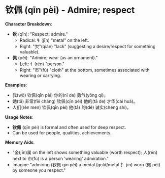 # **钦佩 (qīn pèi) - Admire; respect**

**Character Breakdown**:  
- **钦** (qīn): "Respect; admire."
  - Radical: 钅(jīn) "metal" on the left.
  - Right: "欠"(qiàn) "lack" (suggesting a desire/respect for something valuable).  
- **佩** (pèi): "Admire; wear (as an ornament)."
  - Left: 亻(rén) "person."
  - Right: "巿"(fù) "cloth" at the bottom, sometimes associated with wearing or carrying.

**Examples**:  
- 我(wǒ) 钦佩(qīn pèi) 你的(nǐ de) 勇气(yǒng qì)。  
- 她(tā) 非常(fēi cháng) 钦佩(qīn pèi) 他的(tā de) 才华(cái huá)。  
- 人们(rén men) 钦佩(qīn pèi) 他(tā) 的(dé) 诚实(chéng shí)。

**Usage Notes**:  
- **钦佩** (qīn pèi) is formal and often used for deep respect.  
- Can be used for people, qualities, achievements.

**Memory Aids**:  
- "金(jīn)属 on the left shows something valuable (worth respect); 人(rén) next to 巿(fù) is a person 'wearing' admiration."  
- Imagine "admiring (钦佩 qīn pèi) a medal (gold/metal 钅 jīn) worn (佩 pèi) by someone you respect."